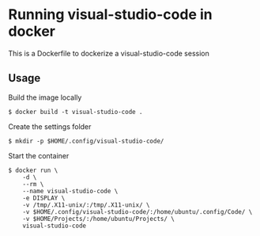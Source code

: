 # Running visual-studio-code in docker

This is a Dockerfile to dockerize a visual-studio-code session

## Usage

Build the image locally

    $ docker build -t visual-studio-code .

Create the settings folder

    $ mkdir -p $HOME/.config/visual-studio-code/

Start the container

    $ docker run \
        -d \
        --rm \
        --name visual-studio-code \
        -e DISPLAY \
        -v /tmp/.X11-unix/:/tmp/.X11-unix/ \
        -v $HOME/.config/visual-studio-code/:/home/ubuntu/.config/Code/ \
        -v $HOME/Projects/:/home/ubuntu/Projects/ \
        visual-studio-code
